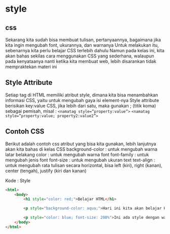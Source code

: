 # style
## css
Sekarang kita sudah bisa membuat tulisan, pertanyaannya, bagaimana jika kita ingin mengubah
font, ukurannya, dan warnanya
Untuk melakukan itu, sebenarnya kita perlu belajar CSS terlebih dahulu
Namun pada kelas ini, kita akan bahas sekilas cara menggunakan CSS yang sederhana, walaupun
pada kenyataanya nanti ketika kita membuat web, lebih disarankan tidak mempraktekan materi ini

## Style Attribute
Setiap tag di HTML memiliki atribut style, dimana kita bisa menambahkan informasi CSS, yaitu
untuk mengubah gaya isi element-nya
Style attribute berisikan key:value CSS, jika lebih dari satu, maka gunakan ; (titik koma) sebagai
pemisah, misal :
`<namatag style=”property:value”>`
`<namatag style=”property:value; property2:value2”>`

## Contoh CSS
Berikut adalah contoh css atribut yang bisa kita gunakan, lebih lanjutnya akan kita bahas di kelas
CSS
background-color : untuk mengubah warna latar belakang
color : untuk mengubah warna font
font-family : untuk mengubah jenis font
font-size : untuk mengubah ukuran text
text-align : untuk mengubah rata tulisan secara horizontal, bisa left (kiri), right (kanan), center
(tengah), justify (kiri dan kanan)

Kode : Style
``` html
<html>
    <body>
        <h1 style="color: red;">Belajar HTML</h1>

        <p style="background-color: aqua;">Hari ini kita akan belajar HTML</p>

        <p style="color: blue; font-size: 200%">Ini ada style dengan warna biru dan ukuran font 200%</p>
    </body>
</html>

```